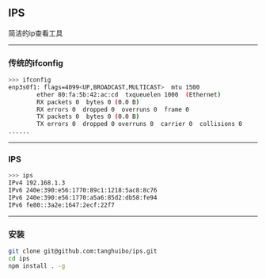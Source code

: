 ## IPS

简洁的ip查看工具

------

### 传统的ifconfig

```bash
>>> ifconfig
enp3s0f1: flags=4099<UP,BROADCAST,MULTICAST>  mtu 1500
        ether 80:fa:5b:42:ac:cd  txqueuelen 1000  (Ethernet)
        RX packets 0  bytes 0 (0.0 B)
        RX errors 0  dropped 0  overruns 0  frame 0
        TX packets 0  bytes 0 (0.0 B)
        TX errors 0  dropped 0 overruns 0  carrier 0  collisions 0
......
```
--------------
### IPS

```bash
>>> ips
IPv4 192.168.1.3
IPv6 240e:390:e56:1770:89c1:1218:5ac8:8c76
IPv6 240e:390:e56:1770:a5a6:85d2:db58:fe94
IPv6 fe80::3a2e:1647:2ecf:22f7
```
----------------------
### 安装

```bash
git clone git@github.com:tanghuibo/ips.git
cd ips
npm install . -g
```